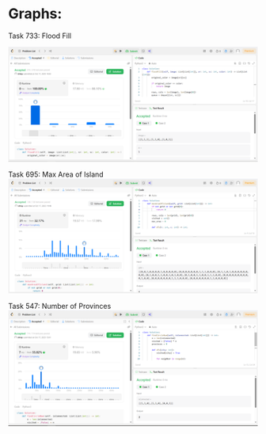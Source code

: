 # Graphs:
Task 733: Flood Fill

![733](pics/733.PNG)

Task 695: Max Area of Island
 ![alt text](pics/695.PNG)

Task 547: Number of Provinces
![alt text](pics/547.PNG)